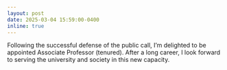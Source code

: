 ```yaml
---
layout: post
date: 2025-03-04 15:59:00-0400
inline: true
---
```


Following the successful defense of the public call, I’m delighted to be appointed Associate Professor (tenured). After a long career, I look forward to serving the university and society in this new capacity.